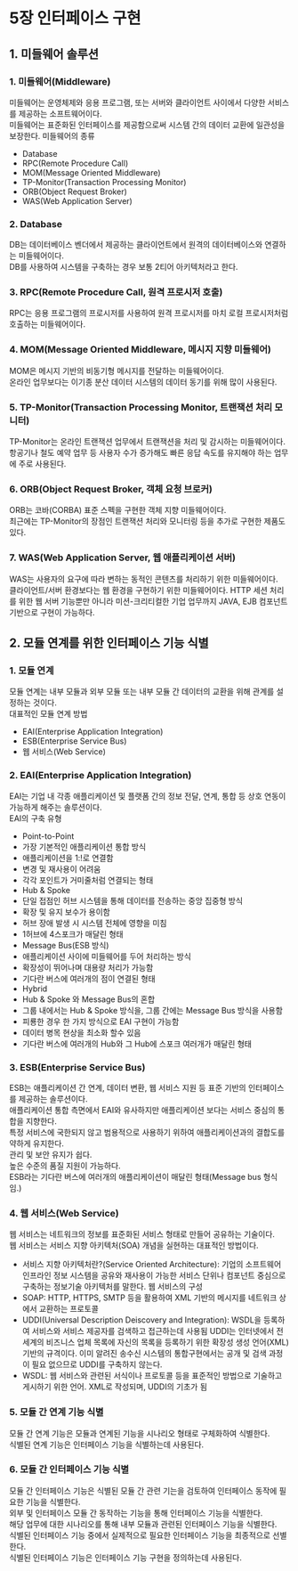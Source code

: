 # 5장 인터페이스 구현
## 1. 미들웨어 솔루션
### 1. 미들웨어(Middleware)
미들웨어는 운영체제와 응용 프로그램, 또는 서버와 클라이언트 사이에서 다양한 서비스를 제공하는 소프트웨어이다.  
미들웨어는 표준화된 인터페이스를 제공함으로써 시스템 간의 데이터 교환에 일관성을 보장한다.
미들웨어의 종류
* Database
* RPC(Remote Procedure Call)
* MOM(Message Oriented Middleware)
* TP-Monitor(Transaction Processing Monitor)
* ORB(Object Request Broker)
* WAS(Web Application Server)
### 2. Database
DB는 데이터베이스 벤더에서 제공하는 클라이언트에서 원격의 데이터베이스와 연결하는 미들웨어이다.  
DB를 사용하여 시스템을 구축하는 경우 보통 2티어 아키텍처라고 한다.
### 3. RPC(Remote Procedure Call, 원격 프로시저 호출)
RPC는 응용 프로그램의 프로시저를 사용하여 원격 프로시저를 마치 로컬 프로시저처럼 호출하는 미들웨어이다.
### 4. MOM(Message Oriented Middleware, 메시지 지향 미들웨어)
MOM은 메시지 기반의 비동기형 메시지를 전달하는 미들웨어이다.  
온라인 업무보다는 이기종 분산 데이터 시스템의 데이터 동기를 위해 많이 사용된다.
### 5. TP-Monitor(Transaction Processing Monitor, 트랜잭션 처리 모니터)
TP-Monitor는 온라인 트랜잭션 업무에서 트랜잭션을 처리 및 감시하는 미들웨어이다.  
항공기나 철도 예약 업무 등 사용자 수가 증가해도 빠른 응답 속도를 유지해야 하는 업무에 주로 사용된다.
### 6. ORB(Object Request Broker, 객체 요청 브로커)
ORB는 코바(CORBA) 표준 스펙을 구현한 객체 지향 미들웨어이다.  
최근에는 TP-Monitor의 장점인 트랜잭션 처리와 모니터링 등을 추가로 구현한 제품도 있다.
### 7. WAS(Web Application Server, 웹 애플리케이션 서버)
WAS는 사용자의 요구에 따라 변하는 동적인 콘텐츠를 처리하기 위한 미들웨어이다.  
클라이언트/서버 환경보다는 웹 환경을 구현하기 위한 미들웨어이다.
HTTP 세션 처리를 위한 웹 서버 기능뿐만 아니라 미션-크리티컬한 기업 업무까지 JAVA, EJB 컴포넌트 기반으로 구현이 가능하다.
## 2. 모듈 연계를 위한 인터페이스 기능 식별
### 1. 모듈 연계
모듈 연계는 내부 모듈과 외부 모듈 또는 내부 모듈 간 데이터의 교환을 위해 관계를 설정하는 것이다.  
대표적인 모듈 연계 방법
* EAI(Enterprise Application Integration)
* ESB(Enterprise Service Bus)
* 웹 서비스(Web Service)
### 2. EAI(Enterprise Application Integration)
EAI는 기업 내 각종 애플리케이션 및 플랫폼 간의 정보 전달, 연계, 통합 등 상호 연동이 가능하게 해주는 솔루션이다.  
EAI의 구축 유형
* Point-to-Point
 * 가장 기본적인 애플리케이션 통합 방식
 * 애플리케이션을 1:!로 연결함
 * 변경 및 재사용이 어려움
 * 각각 포인트가 거미줄처럼 연결되는 형태
* Hub & Spoke
 * 단일 접점인 허브 시스템을 통해 데이터를 전송하는 중앙 집중형 방식
 * 확장 및 유지 보수가 용이함
 * 허브 장애 발생 시 시스템 전체에 영향을 미침
 * 1허브에 4스포크가 매달린 형태
* Message Bus(ESB 방식)
 * 애플리케이션 사이에 미들웨어를 두어 처리하는 방식
 * 확장성이 뛰어나며 대용량 처리가 가능함
 * 기다란 버스에 여러개의 점이 연결된 형태
* Hybrid
 * Hub & Spoke 와 Message Bus의 혼합
 * 그룹 내에서는 Hub & Spoke 방식을, 그룹 간에는 Message Bus 방식을 사용함
 * 피룡한 경우 한 가지 방식으로 EAI 구현이 가능함
 * 데이터 병목 현상을 최소화 할수 있음
 * 기다란 버스에 여러개의 Hub와 그 Hub에 스포크 여러개가 매달린 형태
### 3. ESB(Enterprise Service Bus)
ESB는 애플리케이션 간 연계, 데이터 변환, 웹 서비스 지원 등 표준 기반의 인터페이스를 제공하는 솔루션이다.  
애플리케이션 통합 측면에서 EAI와 유사하지만 애플리케이션 보다는 서비스 중심의 통합을 지향한다.  
특정 서비스에 국한되지 않고 범용적으로 사용하기 위하여 애플리케이션과의 결합도를 약하게 유지한다.  
관리 및 보안 유지가 쉽다.  
높은 수준의 품질 지원이 가능하다.  
ESB라는 기다란 버스에 여러개의 애플리케이션이 매달린 형태(Message bus 형식임.)
### 4. 웹 서비스(Web Service)
웹 서비스는 네트워크의 정보를 표준화된 서비스 형태로 만들어 공유하는 기술이다.  
웹 서비스는 서비스 지향 아키텍처(SOA) 개념을 실현하는 대표적인 방법이다.  
* 서비스 지향 아키텍처란?(Service Oriented Architecture): 기업의 소프트웨어 인프라인 정보 시스템을 공유와 재사용이 가능한 서비스 단위나 컴포넌트 중심으로 구축하는 정보기술 아키텍처를 말한다.
웹 서비스의 구성
* SOAP: HTTP, HTTPS, SMTP 등을 활용하여 XML 기반의 메시지를 네트워크 상에서 교환하는 프로토콜
* UDDI(Universal Description Deiscovery and Integration): WSDL을 등록하여 서비스와 서비스 제공자를 검색하고 접근하는데 사용됨 UDDI는 인터넷에서 전 세계의 비즈니스 업체 목록에 자신의 목록을 등록하기 위한 확장성 생성 언어(XML) 기반의 규격이다. 이미 알려진 송수신 시스템의 통합구현에서는 공개 및 검색 과정이 필요 없으므로 UDDI를 구축하지 않는다.
* WSDL: 웹 서비스와 관련된 서식이나 프로토콜 등을 표준적인 방법으로 기술하고 게시하기 위한 언어. XML로 작성되며, UDDI의 기초가 됨
### 5. 모듈 간 연계 기능 식별
모듈 간 연계 기능은 모듈과 연계된 기능을 시나리오 형태로 구체화하여 식별한다.  
식별된 연계 기능은 인터페이스 기능을 식별하는데 사용된다.
### 6. 모듈 간 인터페이스 기능 식별
모듈 간 인터페이스 기능은 식별된 모듈 간 관련 기는을 검토하여 인터페이스 동작에 필요한 기능을 식별한다.  
외부 및 인터페이스 모듈 간 동작하는 기능을 통해 인터페이스 기능을 식별한다.  
해당 업무에 대한 시나리오를 통해 내부 모듈과 관련된 인터페이스 기능을 식별한다.  
식별된 인터페이스 기능 중에서 실제적으로 필요한 인터페이스 기능을 최종적으로 선별한다.  
식별된 인터페이스 기능은 인터페이스 기능 구현을 정의하는데 사용된다.
